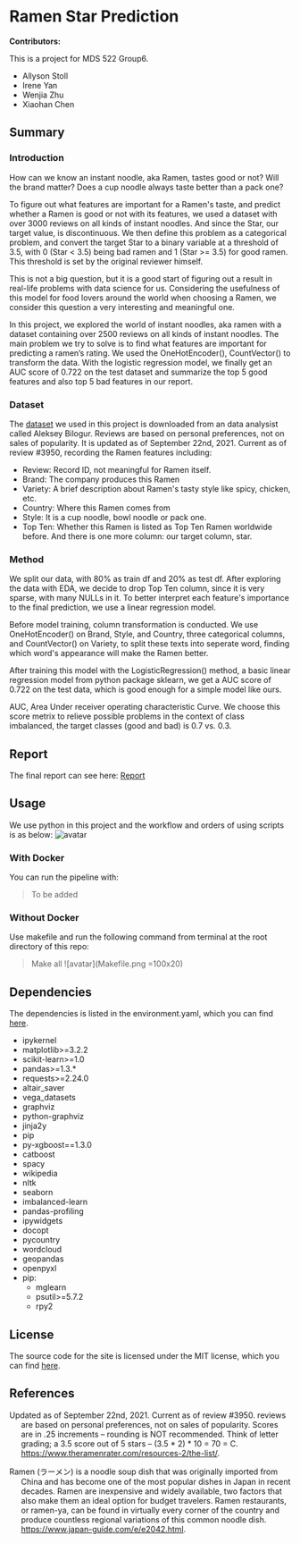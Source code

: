 # Ramen Star Prediction

**Contributors:**

This is a project for MDS 522 Group6.

  - Allyson Stoll
  - Irene Yan
  - Wenjia Zhu
  - Xiaohan Chen

## Summary
### Introduction
  How can we know an instant noodle, aka Ramen, tastes good or not? Will the brand matter? Does a cup noodle always taste better than a pack one?

  To figure out what features are important for a Ramen's taste, and predict whether a Ramen is good or not with its features, we used a dataset with over 3000 reviews on all kinds of instant noodles. And since the Star, our target value, is discontinuous. We then define this problem as a categorical problem, and convert the target Star to a binary variable at a threshold of 3.5, with 0 (Star < 3.5) being bad ramen and 1 (Star >= 3.5) for good ramen. This threshold is set by the original reviewer himself.

  This is not a big question, but it is a good start of figuring out a result in real-life problems with data science for us. Considering the usefulness of this model for food lovers around the world when choosing a Ramen, we consider this question a very interesting and meaningful one.

  In this project, we explored the world of instant noodles, aka ramen with a dataset containing over 2500 reviews on all kinds of instant noodles. The main problem we try to solve is to find what features are important for predicting a ramen’s rating. We used the OneHotEncoder(), CountVector() to transform the data. With the logistic regression model, we finally get an AUC score of 0.722 on the test dataset and summarize the top 5 good features and also top 5 bad features in our report. 
### Dataset
The [dataset](https://www.theramenrater.com/wp-content/uploads/2021/09/The-Big-List-All-reviews-up-to-3950.xlsx) we used in this project is downloaded from an data analysist called Aleksey Bilogur. Reviews are based on personal preferences, not on sales of popularity. It is updated as of September 22nd, 2021. Current as of review #3950, recording the Ramen features including:
 - Review: Record ID, not meaningful for Ramen itself.
 - Brand: The company produces this Ramen
 - Variety: A brief description about Ramen's tasty style like spicy, chicken, etc.
 - Country: Where this Ramen comes from
 - Style: It is a cup noodle, bowl noodle or pack one.
 - Top Ten: Whether this Ramen is listed as Top Ten Ramen worldwide before.
And there is one more column: our target column, star.
### Method
We split our data, with 80% as train df and 20% as test df. After exploring the data with EDA, we decide to drop Top Ten column, since it is very sparse, with many NULLs in it. To better interpret each feature's importance to the final prediction, we use a linear regression model. 

Before model training, column transformation is conducted. We use OneHotEncoder() on Brand, Style, and Country, three categorical columns, and CountVector() on Variety, to split these texts into seperate word, finding which word's appearance will make the Ramen better. 

After training this model with the LogisticRegression() method, a basic linear regression model from python package sklearn, we get a AUC score of 0.722 on the test data, which is good enough for a simple model like ours.

AUC, Area Under receiver operating characteristic Curve. We choose this score metrix to relieve possible problems in the context of class imbalanced, the target classes (good and bad) is 0.7 vs. 0.3.
## Report
The final report can see here: [Report](https://github.com/PANDASANG1231/522_Ramen/blob/main/doc/report.html)

## Usage

We use python in this project and the workflow and orders of using scripts is as below:
![avatar](workflow.png)
### With Docker
You can run the pipeline with:
>To be added
### Without Docker
Use makefile and run the following command from terminal at the root directory of this repo:
>Make all
![avatar](Makefile.png =100x20)


## Dependencies

The dependencies is listed in the environment.yaml, which you can find [here](https://raw.githubusercontent.com/PANDASANG1231/522_Ramen/main/environment.yaml).

 - ipykernel
  - matplotlib>=3.2.2
  - scikit-learn>=1.0
  - pandas>=1.3.*
  - requests>=2.24.0
  - altair_saver
  - vega_datasets
  - graphviz
  - python-graphviz
  - jinja2y
  - pip
  - py-xgboost==1.3.0
  - catboost
  - spacy
  - wikipedia
  - nltk
  - seaborn
  - imbalanced-learn
  - pandas-profiling
  - ipywidgets
  - docopt
  - pycountry
  - wordcloud
  - geopandas
  - openpyxl
  - pip:
    - mglearn
    - psutil>=5.7.2
    - rpy2

## License

The source code for the site is licensed under the MIT license, which you can find [here](https://raw.githubusercontent.com/PANDASANG1231/522_Ramen/main/LICENSE).

## References

<div id="refs" class="references hanging-indent">

<div id="ref-Dua2019">

Updated as of September 22nd, 2021. Current as of review #3950.
reviews are based on personal preferences, not on sales of popularity.
Scores are in .25 increments – rounding is NOT recommended. Think of letter
grading; a 3.5 score out of 5 stars – (3.5 * 2) * 10 = 70 = C.
 <https://www.theramenrater.com/resources-2/the-list/>.
</div>

<div id="ref-Streetetal">

Ramen (ラーメン) is a noodle soup dish that was originally imported from China
 and has become one of the most popular dishes in Japan in recent decades.
Ramen are inexpensive and widely available, two factors that also make them 
an ideal option for budget travelers. Ramen restaurants, or ramen-ya, can 
be found in virtually every corner of the country and produce countless regional 
variations of this common noodle dish.
<https://www.japan-guide.com/e/e2042.html>.
</div>
</div>
